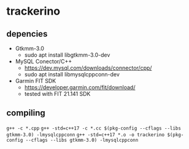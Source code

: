 # trackerino

## depencies
- Gtkmm-3.0
  - sudo apt install libgtkmm-3.0-dev
- MySQL Conector/C++
  - https://dev.mysql.com/downloads/connector/cpp/
  - sudo apt install libmysqlcppconn-dev
- Garmin FIT SDK
  - https://developer.garmin.com/fit/download/
  - tested with FIT 21.141 SDK

## compiling
`g++ -c *.cpp`
`g++ -std=c++17 -c *.cc $(pkg-config --cflags --libs gtkmm-3.0) -lmysqlcppconn`
`g++ -std=c++17 *.o -o trackerino $(pkg-config --cflags --libs gtkmm-3.0) -lmysqlcppconn`
